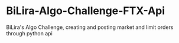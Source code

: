 # BiLira-Algo-Challenge-FTX-Api
BiLira's Algo Challenge, creating and posting market and limit orders through python api
